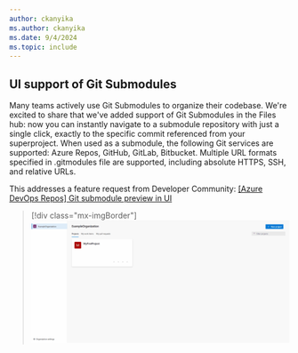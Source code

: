 ```yaml
---
author: ckanyika
ms.author: ckanyika
ms.date: 9/4/2024
ms.topic: include
---
```


## UI support of Git Submodules

Many teams actively use Git Submodules to organize their codebase. We're excited to share that we've added support of Git Submodules in the Files hub: now you can instantly navigate to a submodule repository with just a single click, exactly to the specific commit referenced from your superproject. When used as a submodule, the following Git services are supported: Azure Repos, GitHub, GitLab, Bitbucket. Multiple URL formats specified in .gitmodules file are supported, including absolute HTTPS, SSH, and relative URLs.

This addresses a feature request from Developer Community: [[Azure DevOps Repos] Git submodule preview in UI](https://developercommunity.visualstudio.com/t/azure-devops-repos-git-submodule-preview-in-ui/1033995)

> [!div class="mx-imgBorder"]
> ![Gif to demo navigate to a submodule repository.](../../media/240-repos-01.gif "gif to navigate to a submodule repository")